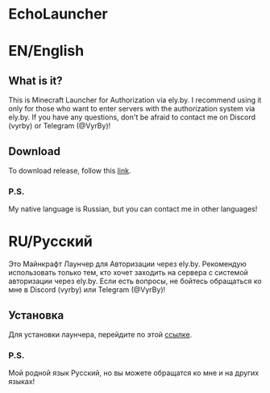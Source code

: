 # EchoLauncher

# EN/English

## What is it?
This is Minecraft Launcher for Authorization via ely.by. 
I recommend using it only for those who want to enter servers with the authorization system via ely.by.
If you have any questions, don't be afraid to contact me on Discord (vyrby) or Telegram (@VyrBy)!

## Download
To download release, follow this [link](https://github.com/VyrBy/EchoLauncher/releases/).

### P.S.
My native language is Russian, but you can contact me in other languages!



# RU/Русский
Это Майнкрафт Лаунчер для Авторизации через ely.by. 
Рекомендую использовать только тем, кто хочет заходить на сервера с системой авторизации через ely.by.
Если есть вопросы, не бойтесь обращаться ко мне в Discord (vyrby) или Telegram (@VyrBy)!

## Установка
Для установки лаунчера, перейдите по этой [ссылке](https://github.com/VyrBy/EchoLauncher/releases).
### P.S. 
Мой родной язык Русский, но вы можете обращатся ко мне и на других языках!
